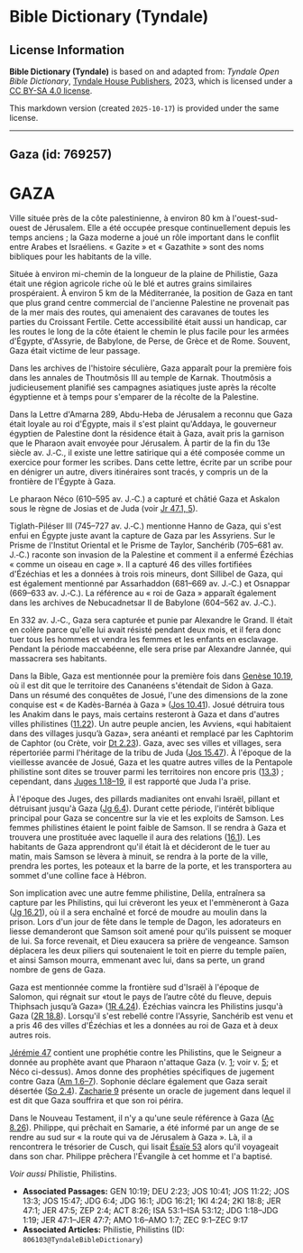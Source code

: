 # Bible Dictionary (Tyndale)

## License Information

**Bible Dictionary (Tyndale)** is based on and adapted from: _Tyndale Open Bible Dictionary_, [Tyndale House Publishers](https://tyndaleopenresources.com/), 2023, which is licensed under a [CC BY-SA 4.0 license](https://creativecommons.org/licenses/by-sa/4.0/legalcode.en).

This markdown version (created `2025-10-17`) is provided under the same license.



--------------------------------

## Gaza (id: 769257)

GAZA
====

Ville située près de la côte palestinienne, à environ 80 km à l'ouest\-sud\-ouest de Jérusalem. Elle a été occupée presque continuellement depuis les temps anciens ; la Gaza moderne a joué un rôle important dans le conflit entre Arabes et Israéliens. « Gazite » et « Gazathite » sont des noms bibliques pour les habitants de la ville.

Située à environ mi\-chemin de la longueur de la plaine de Philistie, Gaza était une région agricole riche où le blé et autres grains similaires prospéraient. À environ 5 km de la Méditerranée, la position de Gaza en tant que plus grand centre commercial de l'ancienne Palestine ne provenait pas de la mer mais des routes, qui amenaient des caravanes de toutes les parties du Croissant Fertile. Cette accessibilité était aussi un handicap, car les routes le long de la côte étaient le chemin le plus facile pour les armées d'Égypte, d'Assyrie, de Babylone, de Perse, de Grèce et de Rome. Souvent, Gaza était victime de leur passage.

Dans les archives de l'histoire séculière, Gaza apparaît pour la première fois dans les annales de Thoutmôsis III au temple de Karnak. Thoutmôsis a judicieusement planifié ses campagnes asiatiques juste après la récolte égyptienne et à temps pour s'emparer de la récolte de la Palestine.

Dans la Lettre d'Amarna 289, Abdu\-Heba de Jérusalem a reconnu que Gaza était loyale au roi d'Égypte, mais il s'est plaint qu'Addaya, le gouverneur égyptien de Palestine dont la résidence était à Gaza, avait pris la garnison que le Pharaon avait envoyée pour Jérusalem. À partir de la fin du 13e siècle av. J.‑C., il existe une lettre satirique qui a été composée comme un exercice pour former les scribes. Dans cette lettre, écrite par un scribe pour en dénigrer un autre, divers itinéraires sont tracés, y compris un de la frontière de l'Égypte à Gaza.

Le pharaon Néco (610–595 av. J.‑C.) a capturé et châtié Gaza et Askalon sous le règne de Josias et de Juda (voir [Jr 47\.1, 5](https://ref.ly/Jer47:1,Jer47:5)).

Tiglath\-Piléser III (745–727 av. J.‑C.) mentionne Hanno de Gaza, qui s'est enfui en Égypte juste avant la capture de Gaza par les Assyriens. Sur le Prisme de l'Institut Oriental et le Prisme de Taylor, Sanchérib (705–681 av. J.‑C.) raconte son invasion de la Palestine et comment il a enfermé Ézéchias « comme un oiseau en cage ». Il a capturé 46 des villes fortifiées d'Ézéchias et les a données à trois rois mineurs, dont Sillibel de Gaza, qui est également mentionné par Assarhaddon (681–669 av. J.‑C.) et Osnappar (669–633 av. J.‑C.). La référence au « roi de Gaza » apparaît également dans les archives de Nebucadnetsar II de Babylone (604–562 av. J.‑C.).

En 332 av. J.‑C., Gaza sera capturée et punie par Alexandre le Grand. Il était en colère parce qu'elle lui avait résisté pendant deux mois, et il fera donc tuer tous les hommes et vendra les femmes et les enfants en esclavage. Pendant la période maccabéenne, elle sera prise par Alexandre Jannée, qui massacrera ses habitants.

Dans la Bible, Gaza est mentionnée pour la première fois dans [Genèse 10\.19](https://ref.ly/Gen10:19), où il est dit que le territoire des Cananéens s'étendait de Sidon à Gaza. Dans un résumé des conquêtes de Josué, l'une des dimensions de la zone conquise est « de Kadès\-Barnéa à Gaza » ([Jos 10\.41](https://ref.ly/Josh10:41)). Josué détruira tous les Anakim dans le pays, mais certains resteront à Gaza et dans d'autres villes philistines ([11\.22](https://ref.ly/Josh11:22)). Un autre peuple ancien, les Avviens, «qui habitaient dans des villages jusqu’à Gaza», sera anéanti et remplacé par les Caphtorim de Caphtor (ou Crète, voir [Dt 2\.23](https://ref.ly/Deut2:23)). Gaza, avec ses villes et villages, sera répertoriée parmi l'héritage de la tribu de Juda ([Jos 15\.47](https://ref.ly/Josh15:47)). À l'époque de la vieillesse avancée de Josué, Gaza et les quatre autres villes de la Pentapole philistine sont dites se trouver parmi les territoires non encore pris ([13\.3](https://ref.ly/Josh13:3)) ; cependant, dans [Juges 1\.18–19](https://ref.ly/Judg1:18-Judg1:19), il est rapporté que Juda l'a prise.

À l'époque des Juges, des pillards madianites ont envahi Israël, pillant et détruisant jusqu'à Gaza ([Jg 6\.4](https://ref.ly/Judg6:4)). Durant cette période, l'intérêt biblique principal pour Gaza se concentre sur la vie et les exploits de Samson. Les femmes philistines étaient le point faible de Samson. Il se rendra à Gaza et trouvera une prostituée avec laquelle il aura des relations ([16\.1](https://ref.ly/Judg16:1)). Les habitants de Gaza apprendront qu'il était là et décideront de le tuer au matin, mais Samson se lèvera à minuit, se rendra à la porte de la ville, prendra les portes, les poteaux et la barre de la porte, et les transportera au sommet d'une colline face à Hébron.

Son implication avec une autre femme philistine, Delila, entraînera sa capture par les Philistins, qui lui crèveront les yeux et l'emmèneront à Gaza ([Jg 16\.21](https://ref.ly/Judg16:21)), où il a sera enchaîné et forcé de moudre au moulin dans la prison. Lors d'un jour de fête dans le temple de Dagon, les adorateurs en liesse demanderont que Samson soit amené pour qu'ils puissent se moquer de lui. Sa force revenait, et Dieu exaucera sa prière de vengeance. Samson déplacera les deux piliers qui soutenaient le toit en pierre du temple païen, et ainsi Samson mourra, emmenant avec lui, dans sa perte, un grand nombre de gens de Gaza.

Gaza est mentionnée comme la frontière sud d'Israël à l'époque de Salomon, qui régnait sur «tout le pays de l’autre côté du fleuve, depuis Thiphsach jusqu’à Gaza» ([1R 4\.24](https://ref.ly/1Kgs4:24)). Ézéchias vaincra les Philistins jusqu'à Gaza ([2R 18\.8](https://ref.ly/2Kgs18:8)). Lorsqu'il s'est rebellé contre l'Assyrie, Sanchérib est venu et a pris 46 des villes d'Ézéchias et les a données au roi de Gaza et à deux autres rois.

[Jérémie 47](https://ref.ly/Jer47:1-Jer47:7) contient une prophétie contre les Philistins, que le Seigneur a donnée au prophète avant que Pharaon n'attaque Gaza (v. [1](https://ref.ly/Jer47:1); voir v. [5](https://ref.ly/Jer47:5); et Néco ci\-dessus). Amos donne des prophéties spécifiques de jugement contre Gaza ([Am 1\.6–7](https://ref.ly/Amos1:6-Amos1:7)). Sophonie déclare également que Gaza serait désertée ([So 2\.4](https://ref.ly/Zeph2:4)). [Zacharie 9](https://ref.ly/Zech9:1-Zech9:17) présente un oracle de jugement dans lequel il est dit que Gaza souffrira et que son roi périra.

Dans le Nouveau Testament, il n'y a qu'une seule référence à Gaza ([Ac 8\.26](https://ref.ly/Acts8:26)). Philippe, qui prêchait en Samarie, a été informé par un ange de se rendre au sud sur « la route qui va de Jérusalem à Gaza ». Là, il a rencontrera le trésorier de Cusch, qui lisait [Ésaïe 53](https://ref.ly/Isa53:1-Isa53:12) alors qu'il voyageait dans son char. Philippe prêchera l'Évangile à cet homme et l'a baptisé.

*Voir aussi* Philistie, Philistins.

* **Associated Passages:** GEN 10:19; DEU 2:23; JOS 10:41; JOS 11:22; JOS 13:3; JOS 15:47; JDG 6:4; JDG 16:1; JDG 16:21; 1KI 4:24; 2KI 18:8; JER 47:1; JER 47:5; ZEP 2:4; ACT 8:26; ISA 53:1–ISA 53:12; JDG 1:18–JDG 1:19; JER 47:1–JER 47:7; AMO 1:6–AMO 1:7; ZEC 9:1–ZEC 9:17
* **Associated Articles:** Philistie, Philistins (ID: `806103@TyndaleBibleDictionary`)

